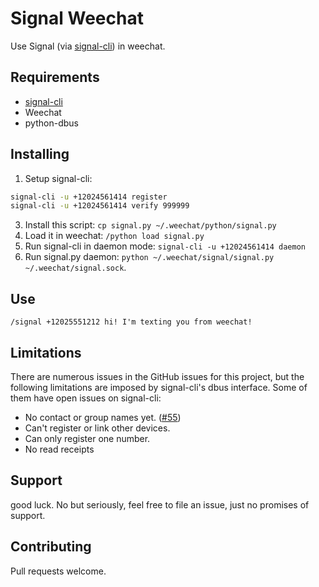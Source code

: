 # Signal Weechat

Use Signal (via [signal-cli](https://github.com/AsamK/signal-cli)) in weechat.

## Requirements

* [signal-cli](https://github.com/AsamK/signal-cli)
* Weechat
* python-dbus


## Installing

1. Setup signal-cli:
```bash
signal-cli -u +12024561414 register
signal-cli -u +12024561414 verify 999999
```
3. Install this script: `cp signal.py ~/.weechat/python/signal.py`
4. Load it in weechat: `/python load signal.py`
5. Run signal-cli in daemon mode: `signal-cli -u +12024561414 daemon`
6. Run signal.py daemon: `python ~/.weechat/signal/signal.py ~/.weechat/signal.sock`.


## Use

`/signal +12025551212 hi! I'm texting you from weechat!`


## Limitations

There are numerous issues in the GitHub issues for this project, but the following limitations are imposed
by signal-cli's dbus interface. Some of them have open issues on signal-cli:

* No contact or group names yet. ([#55](https://github.com/AsamK/signal-cli/issues/55))
* Can't register or link other devices.
* Can only register one number.
* No read receipts

## Support

good luck. No but seriously, feel free to file an issue, just no promises of support.


## Contributing

Pull requests welcome.
